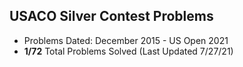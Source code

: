## USACO Silver Contest Problems

- Problems Dated: December 2015 - US Open 2021
- **1/72** Total Problems Solved (Last Updated 7/27/21)
